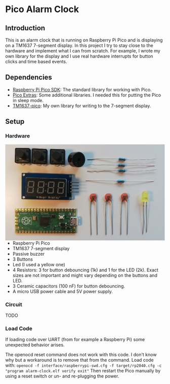 # Pico Alarm Clock

## Introduction
This is an alarm clock that is running on Raspberry Pi Pico and is displaying
on a TM1637 7-segment display. In this project I try to stay close to the 
hardware and implement what I can from scratch. For example, I wrote my own 
library for the display and I use real hardware interrupts for button clicks and
time based events.

## Dependencies
* [Raspberry Pi Pico SDK](https://github.com/raspberrypi/pico-sdk): The
  standard library for working with Pico.
* [Pico Extras](https://github.com/raspberrypi/pico-extras): Some additional 
  libraries. I needed this for putting the Pico in sleep mode.
* [TM1637-pico](https://github.com/wahlencraft/TM1637-pico): My own library for
  writing to the 7-segment display.

## Setup
### Hardware

<img style="float: right;" src="images/components.jpg"/>

* Raspberry Pi Pico
* TM1637 7-segment display
* Passive buzzer
* 3 Buttons
* Led (I used a yellow one)
* 4 Resistors: 3 for button debouncing (1k) and 1 for the LED (2k). Exact
  sizes are not important and might vary depending on the buttons and LED.
* 3 Ceramic capacitors (100 nF) for button debouncing.
* A micro USB power cable and 5V power supply.


### Circuit
TODO

### Load Code
If loading code over UART (from for example a Raspberry Pi) some unexpected
behavior arises.

The openocd reset command does not work with this code. I don't know why but a
workaround is to remove that from the command. Load code with: 
`openocd -f interface/raspberrypi-swd.cfg -f target/rp2040.cfg -c "program alarm-clock.elf verify exit"`
Then restart the Pico manually by using a reset switch or un- and re-plugging the
power.
